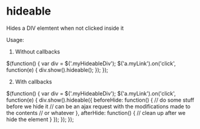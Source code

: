 hideable
========

Hides a DIV elemtent when not clicked inside it

Usage:

1. Without callbacks

$(function() {
  var div = $('.myHideableDiv');
  $('a.myLink').on('click', function(e) {
    div.show().hideable();
  });
});

2. With callbacks

$(function() {
  var div = $('.myHideableDiv');
  $('a.myLink').on('click', function(e) {
    div.show().hideable({
      beforeHide: function() {
        // do some stuff before we hide it
        // can be an ajax request with the modifications made to the contents
        // or whatever
      },
      afterHide: function() {
        // clean up after we hide the element
      }
    });
  });
});
